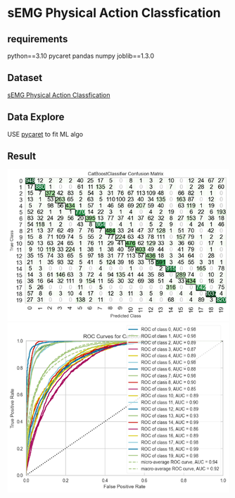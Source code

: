 # sEMG Physical Action Classfication
## requirements
python==3.10
pycaret
pandas
numpy
joblib==1.3.0
## Dataset
[sEMG Physical Action Classfication](https://archive.ics.uci.edu/dataset/213/emg+physical+action+data+set)
## Data Explore
USE [pycaret](https://github.com/pycaret/pycaret) to fit ML algo
## Result
![confusion metrix](./image/confusion.png)
![roc](./image/roc.png)
